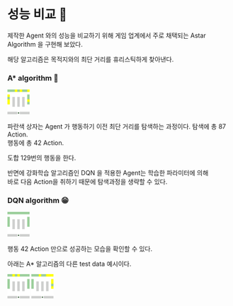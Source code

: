 # 성능 비교 🤔

제작한 Agent 와의 성능을 비교하기 위해
게임 업계에서 주로 채택되는 Astar Algorithm 을 구현해 보았다.

해당 알고리즘은 목적지와의 최단 거리를 휴리스틱하게 찾아낸다.

### A* algorithm 🤢
<img src='./result0.gif' width='50px'>

파란색 상자는 Agent 가 행동하기 이전 최단 거리를 탐색하는 과정이다.
탐색에 총 87 Action.  
행동에 총 42 Action.  

도합 129번의 행동을 한다.

반면에 강화학습 알고리즘인 DQN 을 적용한 Agent는 학습한 파라미터에 의해  
바로 다음 Action을 취하기 때문에 탐색과정을 생략할 수 있다.

### DQN algorithm 😁
<img src='./dqn0.gif' width='50px'>

행동 42 Action 만으로 성공하는 모습을 확인할 수 있다.


아래는 A* 알고리즘의 다른 test data 예시이다.

<img src='./result1.gif' width='50px'>
<img src='./result2.gif' width='50px'>
